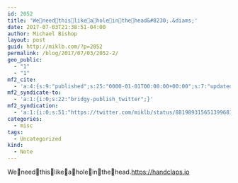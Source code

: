 ```yaml
---
id: 2052
title: 'We👏need👏this👏like👏a👏hole👏in👏the👏head&#8230;.&diams;'
date: 2017-07-03T21:38:51-04:00
author: Michael Bishop
layout: post
guid: http://miklb.com/?p=2052
permalink: /blog/2017/07/03/2052-2/
geo_public:
  - "1"
  - "1"
mf2_cite:
  - 'a:4:{s:9:"published";s:25:"0000-01-01T00:00:00+00:00";s:7:"updated";s:25:"0000-01-01T00:00:00+00:00";s:8:"category";a:1:{i:0;s:0:"";}s:6:"author";a:0:{}}'
mf2_syndicate-to:
  - 'a:1:{i:0;s:22:"bridgy-publish_twitter";}'
mf2_syndication:
  - 'a:1:{i:0;s:51:"https://twitter.com/miklb/status/881989315651399681";}'
categories:
  - misc
tags:
  - Uncategorized
kind:
  - Note
---
```

We👏need👏this👏like👏a👏hole👏in👏the👏head.<https://handclaps.io>